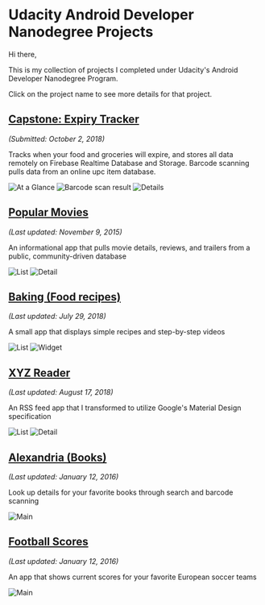 # Udacity Android Developer Nanodegree Projects
Hi there,

This is my collection of projects I completed under Udacity's Android Developer Nanodegree Program.

Click on the project name to see more details for that project.

## [Capstone: Expiry Tracker](/ExpiryTracker)
_(Submitted: October 2, 2018)_

Tracks when your food and groceries will expire, and stores all data remotely on Firebase Realtime Database and Storage. Barcode scanning pulls data from an online upc item database.

![At a Glance](/website/images/screenshot_capstone_aag-phone-portrait.png)
![Barcode scan result](/website/images/screenshot_capstone_capture_barcode_overlay-phone-portrait.png)
![Details](/website/images/screenshot_capstone_details-phone-portrait.png)

## [Popular Movies](/PopularMovies)
_(Last updated: November 9, 2015)_

An informational app that pulls movie details, reviews, and trailers from a public, community-driven database

![List](/website/images/screenshot_movies_list-phone-portrait.png)
![Detail](/website/images/screenshot_movies_detail-phone-portrait.png)

## [Baking (Food recipes)](/baking)
_(Last updated: July 29, 2018)_

A small app that displays simple recipes and step-by-step videos

![List](/website/images/screenshot_baking_list-phone-portrait.png)
![Widget](/website/images/screenshot_baking_widget-tablet-landscape.png)

## [XYZ Reader](/xyzReader)
_(Last updated: August 17, 2018)_

An RSS feed app that I transformed to utilize Google's Material Design specification

![List](/website/images/screenshot_xyz_list-phone-portrait.png)
![Detail](/website/images/screenshot_xyz_detail-phone-portrait.png)

## [Alexandria (Books)](/SuperDuo)
_(Last updated: January 12, 2016)_

Look up details for your favorite books through search and barcode scanning

![Main](/website/images/screenshot_books-tablet-landscape.png)

## [Football Scores](/SuperDuo)
_(Last updated: January 12, 2016)_

An app that shows current scores for your favorite European soccer teams

![Main](/website/images/screenshot_footballscores-phone-portrait.png)
